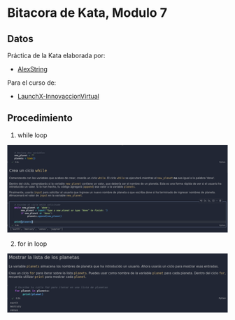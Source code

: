 # Bitacora de Kata, Modulo 7
## Datos

Práctica de la Kata elaborada por: 
- [AlexString](https://github.com/AlexString)

Para el curso de:
- [LaunchX-InnovaccionVirtual](https://github.com/LaunchX-InnovaccionVirtual)

## Procedimiento

1. while loop

<img title="while loop" alt="Primer codigo" src="./resources/00_cycle.png" />

2. for in loop

<img title="for in loop" alt="Segundo codigo" src="./resources/01_cycle.png" />
